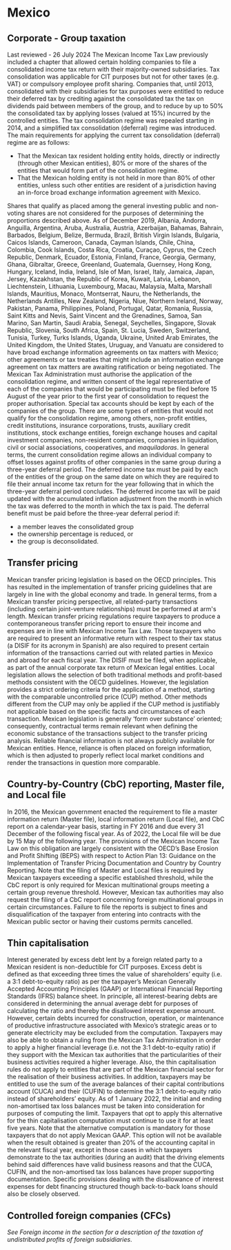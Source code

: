 # Mexico
## Corporate - Group taxation
Last reviewed - 26 July 2024
The Mexican Income Tax Law previously included a chapter that allowed certain holding companies to file a consolidated income tax return with their majority-owned subsidiaries. Tax consolidation was applicable for CIT purposes but not for other taxes (e.g. VAT) or compulsory employee profit sharing.
Companies that, until 2013, consolidated with their subsidiaries for tax purposes were entitled to reduce their deferred tax by crediting against the consolidated tax the tax on dividends paid between members of the group, and to reduce by up to 50% the consolidated tax by applying losses (valued at 15%) incurred by the controlled entities.
The tax consolidation regime was repealed starting in 2014, and a simplified tax consolidation (deferral) regime was introduced.
The main requirements for applying the current tax consolidation (deferral) regime are as follows:
  * That the Mexican tax resident holding entity holds, directly or indirectly (through other Mexican entities), 80% or more of the shares of the entities that would form part of the consolidation regime.
  * That the Mexican holding entity is not held in more than 80% of other entities, unless such other entities are resident of a jurisdiction having an in-force broad exchange information agreement with Mexico.


Shares that qualify as placed among the general investing public and non-voting shares are not considered for the purposes of determining the proportions described above.
As of December 2019, Albania, Andorra, Anguilla, Argentina, Aruba, Australia, Austria, Azerbaijan, Bahamas, Bahrain, Barbados, Belgium, Belize, Bermuda, Brazil, British Virgin Islands, Bulgaria, Caicos Islands, Cameroon, Canada, Cayman Islands, Chile, China, Colombia, Cook Islands, Costa Rica, Croatia, Curaçao, Cyprus, the Czech Republic, Denmark, Ecuador, Estonia, Finland, France, Georgia, Germany, Ghana, Gibraltar, Greece, Greenland, Guatemala, Guernsey, Hong Kong, Hungary, Iceland, India, Ireland, Isle of Man, Israel, Italy, Jamaica, Japan, Jersey, Kazakhstan, the Republic of Korea, Kuwait, Latvia, Lebanon, Liechtenstein, Lithuania, Luxembourg, Macau, Malaysia, Malta, Marshall Islands, Mauritius, Monaco, Montserrat, Nauru, the Netherlands, the Netherlands Antilles, New Zealand, Nigeria, Niue, Northern Ireland, Norway, Pakistan, Panama, Philippines, Poland, Portugal, Qatar, Romania, Russia, Saint Kitts and Nevis, Saint Vincent and the Grenadines, Samoa, San Marino, San Martin, Saudi Arabia, Senegal, Seychelles, Singapore, Slovak Republic, Slovenia, South Africa, Spain, St. Lucia, Sweden, Switzerland, Tunisia, Turkey, Turks Islands, Uganda, Ukraine, United Arab Emirates, the United Kingdom, the United States, Uruguay, and Vanuatu are considered to have broad exchange information agreements on tax matters with Mexico; other agreements or tax treaties that might include an information exchange agreement on tax matters are awaiting ratification or being negotiated.
The Mexican Tax Administration must authorise the application of the consolidation regime, and written consent of the legal representative of each of the companies that would be participating must be filed before 15 August of the year prior to the first year of consolidation to request the proper authorisation. Special tax accounts should be kept by each of the companies of the group.
There are some types of entities that would not qualify for the consolidation regime, among others, non-profit entities, credit institutions, insurance corporations, trusts, auxiliary credit institutions, stock exchange entities, foreign exchange houses and capital investment companies, non-resident companies, companies in liquidation, civil or social associations, cooperatives, and _maquiladoras_.
In general terms, the current consolidation regime allows an individual company to offset losses against profits of other companies in the same group during a three-year deferral period.
The deferred income tax must be paid by each of the entities of the group on the same date on which they are required to file their annual income tax return for the year following that in which the three-year deferral period concludes. The deferred income tax will be paid updated with the accumulated inflation adjustment from the month in which the tax was deferred to the month in which the tax is paid.
The deferral benefit must be paid before the three-year deferral period if:
  * a member leaves the consolidated group
  * the ownership percentage is reduced, or
  * the group is deconsolidated.


## Transfer pricing
Mexican transfer pricing legislation is based on the OECD principles. This has resulted in the implementation of transfer pricing guidelines that are largely in line with the global economy and trade.
In general terms, from a Mexican transfer pricing perspective, all related-party transactions (including certain joint-venture relationships) must be performed at arm's length. Mexican transfer pricing regulations require taxpayers to produce a contemporaneous transfer pricing report to ensure their income and expenses are in line with Mexican Income Tax Law.
Those taxpayers who are required to present an informative return with respect to their tax status (a DISIF for its acronym in Spanish) are also required to present certain information of the transactions carried out with related parties in Mexico and abroad for each fiscal year. The DISIF must be filed, when applicable, as part of the annual corporate tax return of Mexican legal entities.
Local legislation allows the selection of both traditional methods and profit-based methods consistent with the OECD guidelines. However, the legislation provides a strict ordering criteria for the application of a method, starting with the comparable uncontrolled price (CUP) method. Other methods different from the CUP may only be applied if the CUP method is justifiably not applicable based on the specific facts and circumstances of each transaction.
Mexican legislation is generally ‘form over substance’ oriented; consequently, contractual terms remain relevant when defining the economic substance of the transactions subject to the transfer pricing analysis.
Reliable financial information is not always publicly available for Mexican entities. Hence, reliance is often placed on foreign information, which is then adjusted to properly reflect local market conditions and render the transactions in question more comparable.
## Country-by-Country (CbC) reporting, Master file, and Local file
In 2016, the Mexican government enacted the requirement to file a master information return (Master file), local information return (Local file), and CbC report on a calendar-year basis, starting in FY 2016 and due every 31 December of the following fiscal year. As of 2022, the Local file will be due by 15 May of the following year. The provisions of the Mexican Income Tax Law on this obligation are largely consistent with the OECD’s Base Erosion and Profit Shifting (BEPS) with respect to Action Plan 13: Guidance on the Implementation of Transfer Pricing Documentation and Country by Country Reporting. Note that the filing of Master and Local files is required by Mexican taxpayers exceeding a specific established threshold, while the CbC report is only required for Mexican multinational groups meeting a certain group revenue threshold. However, Mexican tax authorities may also request the filing of a CbC report concerning foreign multinational groups in certain circumstances.
Failure to file the reports is subject to fines and disqualification of the taxpayer from entering into contracts with the Mexican public sector or having their customs permits cancelled.
## Thin capitalisation
Interest generated by excess debt lent by a foreign related party to a Mexican resident is non-deductible for CIT purposes. Excess debt is defined as that exceeding three times the value of shareholders’ equity (i.e. a 3:1 debt-to-equity ratio) as per the taxpayer’s Mexican Generally Accepted Accounting Principles (GAAP) or International Financial Reporting Standards (IFRS) balance sheet.
In principle, all interest-bearing debts are considered in determining the annual average debt for purposes of calculating the ratio and thereby the disallowed interest expense amount. However, certain debts incurred for construction, operation, or maintenance of productive infrastructure associated with Mexico’s strategic areas or to generate electricity may be excluded from the computation.
Taxpayers may also be able to obtain a ruling from the Mexican Tax Administration in order to apply a higher financial leverage (i.e. not the 3:1 debt-to-equity ratio) if they support with the Mexican tax authorities that the particularities of their business activities required a higher leverage. Also, the thin capitalisation rules do not apply to entities that are part of the Mexican financial sector for the realisation of their business activities.
In addition, taxpayers may be entitled to use the sum of the average balances of their capital contributions account (CUCA) and their (CUFIN) to determine the 3:1 debt-to-equity ratio instead of shareholders’ equity. As of 1 January 2022, the initial and ending non-amortised tax loss balances must be taken into consideration for purposes of computing the limit. Taxpayers that opt to apply this alternative for the thin capitalisation computation must continue to use it for at least five years. Note that the alternative computation is mandatory for those taxpayers that do not apply Mexican GAAP. This option will not be available when the result obtained is greater than 20% of the accounting capital in the relevant fiscal year, except in those cases in which taxpayers demonstrate to the tax authorities (during an audit) that the driving elements behind said differences have valid business reasons and that the CUCA, CUFIN, and the non-amortised tax loss balances have proper supporting documentation.
Specific provisions dealing with the disallowance of interest expenses for debt financing structured though back-to-back loans should also be closely observed.
## Controlled foreign companies (CFCs)
_See Foreign income in the_ _section for a description of the taxation of undistributed profits of foreign subsidiaries_.
